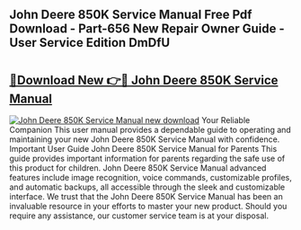 ## John Deere 850K Service Manual Free Pdf Download - Part-656 New Repair Owner Guide - User Service Edition DmDfU

# <h2><a href="http://bc86584.oget.top/?id=John+Deere+850K+Service+Manual">🔗Download New 👉🔴 John Deere 850K Service Manual</a></h2>

[![John Deere 850K Service Manual new download](https://i.imgur.com/5g1atiW.png)](http://bc86584.oget.top/?id=John+Deere+850K+Service+Manual)
Your Reliable Companion This user manual provides a dependable guide to operating and maintaining your new John Deere 850K Service Manual with confidence. Important User Guide John Deere 850K Service Manual for Parents This guide provides important information for parents regarding the safe use of this product for children. John Deere 850K Service Manual advanced features include image recognition, voice commands, customizable profiles, and automatic backups, all accessible through the sleek and customizable interface. We trust that the John Deere 850K Service Manual has been an invaluable resource in your efforts to master your new product. Should you require any assistance, our customer service team is at your disposal.

